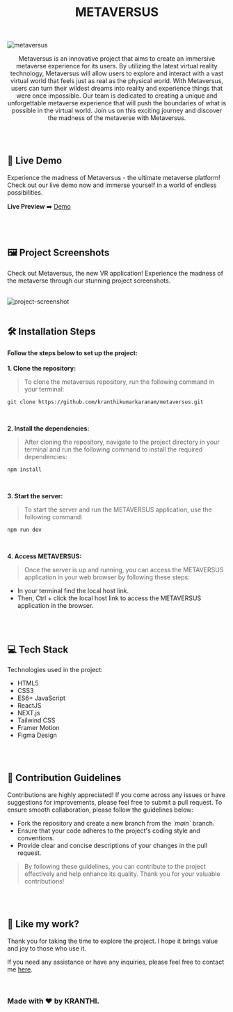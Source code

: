 <h1 align="center" id="title">METAVERSUS</h1>

<br>

![metaversus](https://socialify.git.ci/kranthikumarkaranam/metaversus/image?description=1&font=KoHo&logo=https%3A%2F%2Fraw.githubusercontent.com%2Fkranthikumarkaranam%2Fmetaversus%2Fe69e882b3fa0b43765c822aedfb1d99b370a74f1%2Fpublic%2FREADME_metaversus.svg&name=1&owner=1&theme=Auto)

<p align="center" id="description" >Metaversus is an innovative project that aims to create an immersive metaverse experience for its users. By utilizing the latest virtual reality technology, Metaversus will allow users to explore and interact with a vast virtual world that feels just as real as the physical world. With Metaversus, users can turn their wildest dreams into reality and experience things that were once impossible. Our team is dedicated to creating a unique and unforgettable metaverse experience that will push the boundaries of what is possible in the virtual world. Join us on this exciting journey and discover the madness of the metaverse with Metaversus.</p>

<br>
<br>

<h2>🚀 Live Demo</h2>

<p>Experience the madness of Metaversus - the ultimate metaverse platform! Check out our live demo now and immerse yourself in a world of endless possibilities.</p>

**Live Preview** ➡️ [Demo](https://metaversus-kranthi.vercel.app/)

<br>
<br>

<h2>🖼️ Project Screenshots</h2>

<p>Check out Metaversus, the new VR application! Experience the madness of the metaverse through our stunning project screenshots.</p>

<br>

<img src="https://raw.githubusercontent.com/kranthikumarkaranam/metaversus/main/METAVERSUS.png" alt="project-screenshot" width="auto" height="auto">

<br>
<br>


<h2>🛠️ Installation Steps</h2>
<h4>Follow the steps below to set up the project:</h4>

<p style="font-weight: bold;">1. Clone the repository:</p>

> To clone the metaversus repository, run the following command in your terminal:

```
git clone https://github.com/kranthikumarkaranam/metaversus.git
```

<br>

<p style="font-weight: bold;">2. Install the dependencies:</p>

> After cloning the repository, navigate to the project directory in your terminal and run the following command to install the required dependencies:

```
npm install
```

<br>

<p style="font-weight: bold;">3. Start the server:</p>

> To start the server and run the METAVERSUS application, use the following command:


```
npm run dev
```

<br>

<p style="font-weight: bold;">4. Access METAVERSUS:</p>

> Once the server is up and running, you can access the METAVERSUS application in your web browser by following these steps:


* In your terminal find the local host link.
* Then, Ctrl + click the local host link to access the METAVERSUS application in the browser.


<br>
<br>


<h2>💻 Tech Stack</h2>

Technologies used in the project:

* HTML5
* CSS3
* ES6+ JavaScript
* ReactJS
* NEXT.js
* Tailwind CSS
* Framer Motion
* Figma Design

<br>
<br>

<h2>🍰 Contribution Guidelines</h2>

Contributions are highly appreciated! If you come across any issues or have suggestions for improvements, please feel free to submit a pull request. To ensure smooth collaboration, please follow the guidelines below:

* Fork the repository and create a new branch from the _\`main\`_ branch.
* Ensure that your code adheres to the project's coding style and conventions.
* Provide clear and concise descriptions of your changes in the pull request.

> By following these guidelines, you can contribute to the project effectively and help enhance its quality. Thank you for your valuable contributions!

<br>
<br>

<h2>💖 Like my work?</h2>

<P>Thank you for taking the time to explore the project. I hope it brings value and joy to those who use it.</P>

<p>If you need any assistance or have any inquiries, please feel free to contact me <a href="mailto:2019271@iiitdmj.ac.in" target="_blank" rel="noopener noreferrer">here</a>.</p>

<br>

<h3>Made with ❤️ by KRANTHI.</h3>

<br>
